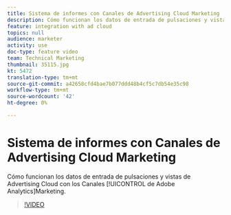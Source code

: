 ```yaml
---
title: Sistema de informes con Canales de Advertising Cloud Marketing
description: Cómo funcionan los datos de entrada de pulsaciones y vistas de Advertising Cloud con los Canales de Adobe Analytics Marketing
feature: integration with ad cloud
topics: null
audience: marketer
activity: use
doc-type: feature video
team: Technical Marketing
thumbnail: 35115.jpg
kt: 5472
translation-type: tm+mt
source-git-commit: a42658cfd4bae7b077ddd48b4cf5c7db54e35c98
workflow-type: tm+mt
source-wordcount: '42'
ht-degree: 0%

---
```



# Sistema de informes con Canales de Advertising Cloud Marketing

Cómo funcionan los datos de entrada de pulsaciones y vistas de Advertising Cloud con los Canales [!UICONTROL de Adobe Analytics]Marketing.

>[!VIDEO](https://video.tv.adobe.com/v/35115/?quality=12&learn=on)
